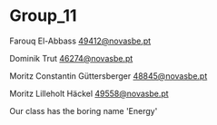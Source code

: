 # Group_11

Farouq El-Abbass 49412@novasbe.pt

Dominik Trut 46274@novasbe.pt

Moritz Constantin Güttersberger 48845@novasbe.pt

Moritz Lilleholt Häckel 49558@novasbe.pt

Our class has the boring name 'Energy'

